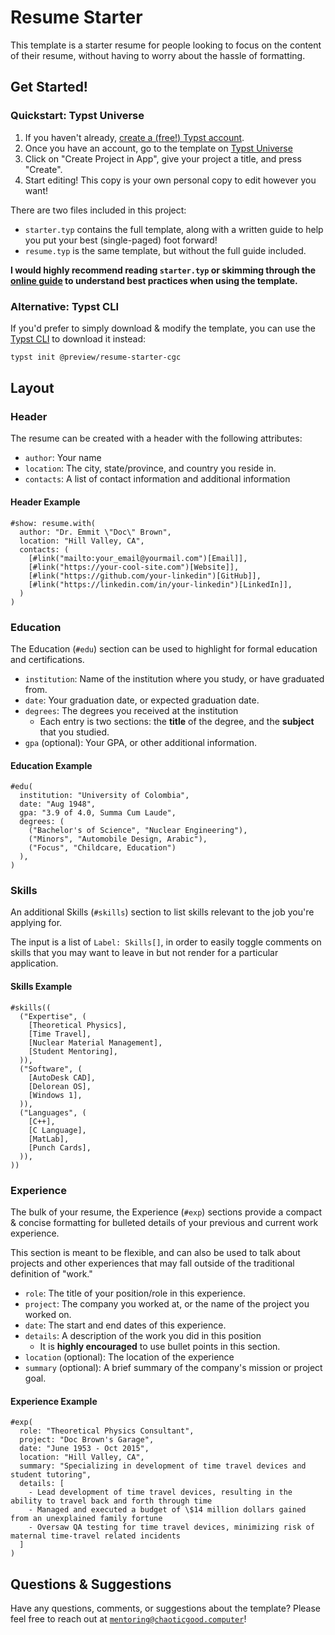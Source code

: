# Resume Starter

This template is a starter resume for people looking to focus on the content of their resume, without having to worry about the hassle of formatting.

## Get Started!

### Quickstart: Typst Universe

1. If you haven't already, [create a (free!) Typst account](https://typst.app).
2. Once you have an account, go to the template on [Typst Universe](https://typst.app/universe/package/resume-starter-cgc)
3. Click on "Create Project in App", give your project a title, and press "Create".
4. Start editing! This copy is your own personal copy to edit however you want!

There are two files included in this project:

- `starter.typ` contains the full template, along with a written guide to help you put your best (single-paged) foot forward!
- `resume.typ` is the same template, but without the full guide included.

**I would highly recommend reading `starter.typ` or skimming through the [online guide](https://blog.chaoticgood.computer/writing/notes/typst-resume-template) to understand best practices when using the template.**

### Alternative: Typst CLI

If you'd prefer to simply download & modify the template, you can use the [Typst CLI](https://github.com/typst/typst) to download it instead:

```sh
typst init @preview/resume-starter-cgc
```

## Layout

### Header

The resume can be created with a header with the following attributes:

- `author`: Your name
- `location`: The city, state/province, and country you reside in.
- `contacts`: A list of contact information and additional information

#### Header Example

```typ
#show: resume.with(
  author: "Dr. Emmit \"Doc\" Brown",
  location: "Hill Valley, CA",
  contacts: (
    [#link("mailto:your_email@yourmail.com")[Email]],
    [#link("https://your-cool-site.com")[Website]],
    [#link("https://github.com/your-linkedin")[GitHub]],
    [#link("https://linkedin.com/in/your-linkedin")[LinkedIn]],
  )
)
```

### Education

The Education (`#edu`) section can be used to highlight for formal education and certifications.

- `institution`: Name of the institution where you study, or have graduated from.
- `date`: Your graduation date, or expected graduation date.
- `degrees`: The degrees you received at the institution
  - Each entry is two sections: the **title** of the degree, and the **subject** that you studied.
- `gpa` (optional): Your GPA, or other additional information.

#### Education Example

```typ
#edu(
  institution: "University of Colombia",
  date: "Aug 1948",
  gpa: "3.9 of 4.0, Summa Cum Laude",
  degrees: (
    ("Bachelor's of Science", "Nuclear Engineering"),
    ("Minors", "Automobile Design, Arabic"),
    ("Focus", "Childcare, Education")
  ),
)
```

### Skills

An additional Skills (`#skills`) section to list skills relevant to the job you're applying for.

The input is a list of `Label: Skills[]`, in order to easily toggle comments on skills that you may want to leave in but not render for a particular application.

#### Skills Example

```typ
#skills((
  ("Expertise", (
    [Theoretical Physics],
    [Time Travel],
    [Nuclear Material Management],
    [Student Mentoring],
  )),
  ("Software", (
    [AutoDesk CAD],
    [Delorean OS],
    [Windows 1],
  )),
  ("Languages", (
    [C++],
    [C Language],
    [MatLab],
    [Punch Cards],
  )),
))
```

### Experience

The bulk of your resume, the Experience (`#exp`) sections provide a compact & concise formatting for bulleted details of your previous and current work experience.

This section is meant to be flexible, and can also be used to talk about projects and other experiences that may fall outside of the traditional definition of "work."

- `role`: The title of your position/role in this experience.
- `project`: The company you worked at, or the name of the project you worked on.
- `date`: The start and end dates of this experience.
- `details`: A description of the work you did in this position
  - It is **highly encouraged** to use bullet points in this section.
- `location` (optional): The location of the experience
- `summary` (optional): A brief summary of the company's mission or project goal.

#### Experience Example

```typ
#exp(
  role: "Theoretical Physics Consultant",
  project: "Doc Brown's Garage",
  date: "June 1953 - Oct 2015",
  location: "Hill Valley, CA",
  summary: "Specializing in development of time travel devices and student tutoring",
  details: [
    - Lead development of time travel devices, resulting in the ability to travel back and forth through time
    - Managed and executed a budget of \$14 million dollars gained from an unexplained family fortune
    - Oversaw QA testing for time travel devices, minimizing risk of maternal time-travel related incidents
  ]
)
```

## Questions & Suggestions

Have any questions, comments, or suggestions about the template? Please feel free to reach out at [`mentoring@chaoticgood.computer`](mailto:mentoring@chaoticgood.computer)!